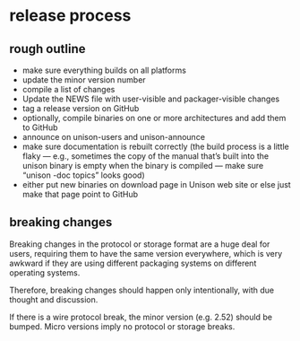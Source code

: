 # release process

## rough outline
  - make sure everything builds on all platforms
  - update the minor version number
  - compile a list of changes
  - Update the NEWS file with user-visible and packager-visible changes
  - tag a release version on GitHub
  - optionally, compile binaries on one or more architectures and add them to GitHub
  - announce on unison-users and unison-announce
  - make sure documentation is rebuilt correctly (the build process is a little flaky — e.g., sometimes the copy of the manual that’s built into the unison binary is empty when the binary is compiled — make sure “unison -doc topics” looks good)
  - either put new binaries on download page in Unison web site or else just make that page point to GitHub

## breaking changes

Breaking changes in the protocol or storage format are a huge deal for users, requiring them to have the same version everywhere, which is very awkward if they are using different packaging systems on different operating systems.

Therefore, breaking changes should happen only intentionally, with due thought and discussion.

If there is a wire protocol break, the minor version (e.g. 2.52) should be bumped.   Micro versions imply no protocol or storage breaks.